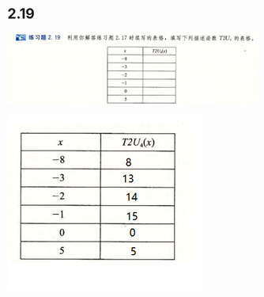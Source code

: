 # 2.19

![image-20250316205400632](image-20250316205400632.png)

![image-20250316205735066](image-202503162055120161.png)
